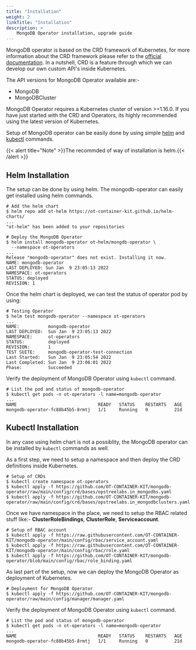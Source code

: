 ```yaml
---
title: "Installation"
weight: 2
linkTitle: "Installation"
description: >
    MongoDB Operator installation, upgrade guide
---
```


MongoDB operator is based on the CRD framework of Kubernetes, for more information about the CRD framework please refer to the [official documentation](https://kubernetes.io/docs/concepts/extend-kubernetes/api-extension/custom-resources/). In a nutshell, CRD is a feature through which we can develop our own custom API's inside Kubernetes.

The API versions for MongoDB Operator available are:-

- MongoDB
- MongoDBCluster

MongoDB Operator requires a Kubernetes cluster of version >=1.16.0. If you have just started with the CRD and Operators, its highly recommended using the latest version of Kubernetes.

Setup of MongoDB operator can be easily done by using simple [helm](https://helm.sh) and [kubectl](https://kubernetes.io/docs/reference/kubectl/overview/) commands.

{{< alert title="Note" >}}The recommded of way of installation is helm.{{< /alert >}}

## Helm Installation

The setup can be done by using helm. The mongodb-operator can easily get installed using helm commands.

```shell
# Add the helm chart
$ helm repo add ot-helm https://ot-container-kit.github.io/helm-charts/
...
"ot-helm" has been added to your repositories
```

```shell
# Deploy the MongoDB Operator
$ helm install mongodb-operator ot-helm/mongdb-operator \
  --namespace ot-operators
...
Release "mongodb-operator" does not exist. Installing it now.
NAME: mongodb-operator
LAST DEPLOYED: Sun Jan  9 23:05:13 2022
NAMESPACE: ot-operators
STATUS: deployed
REVISION: 1
```

Once the helm chart is deployed, we can test the status of operator pod by using:

```shell
# Testing Operator
$ helm test mongodb-operator --namespace ot-operators
...
NAME:           mongodb-operator
LAST DEPLOYED:  Sun Jan  9 23:05:13 2022
NAMESPACE:      ot-operators
STATUS:         deployed
REVISION:       1
TEST SUITE:     mongodb-operator-test-connection
Last Started:   Sun Jan  9 23:05:54 2022
Last Completed: Sun Jan  9 23:06:01 2022
Phase:          Succeeded
```

Verify the deployment of MongoDB Operator using `kubectl` command.

```shell
# List the pod and status of mongodb-operator
$ kubectl get pods -n ot-operators -l name=mongodb-operator
...
NAME                               READY   STATUS    RESTARTS   AGE
mongodb-operator-fc88b45b5-8rmtj   1/1     Running   0          21d
```

## Kubectl Installation

In any case using helm chart is not a possiblity, the MongoDB operator can be installed by `kubectl` commands as well.

As a first step, we need to setup a namespace and then deploy the CRD definitions inside Kubernetes.

```shell
# Setup of CRDs
$ kubectl create namespace ot-operators
$ kubectl apply -f https://github.com/OT-CONTAINER-KIT/mongodb-operator/raw/main/config/crd/bases/opstreelabs.in_mongodbs.yaml
$ kubectl apply -f https://github.com/OT-CONTAINER-KIT/mongodb-operator/raw/main/config/crd/bases/opstreelabs.in_mongodbclusters.yaml
```

Once we have namespace in the place, we need to setup the RBAC related stuff like:- **ClusterRoleBindings**, **ClusterRole**, **Serviceaccount**.

```shell
# Setup of RBAC account
$ kubectl apply -f https://raw.githubusercontent.com/OT-CONTAINER-KIT/mongodb-operator/main/config/rbac/service_account.yaml
$ kubectl apply -f https://raw.githubusercontent.com/OT-CONTAINER-KIT/mongodb-operator/main/config/rbac/role.yaml
$ kubectl apply -f https://github.com/OT-CONTAINER-KIT/mongodb-operator/blob/main/config/rbac/role_binding.yaml
```

As last part of the setup, now we can deploy the MongoDB Operator as deployment of Kubernetes.

```shell
# Deployment for MongoDB Operator
$ kubectl apply -f https://github.com/OT-CONTAINER-KIT/mongodb-operator/raw/main/config/manager/manager.yaml
```

Verify the deployment of MongoDB Operator using `kubectl` command.

```shell
# List the pod and status of mongodb-operator
$ kubectl get pods -n ot-operators -l name=mongodb-operator
...
NAME                               READY   STATUS    RESTARTS   AGE
mongodb-operator-fc88b45b5-8rmtj   1/1     Running   0          21d
```
